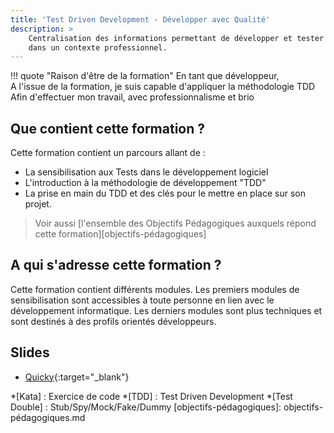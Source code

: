 ```yaml
---
title: 'Test Driven Development - Développer avec Qualité'
description: >
    Centralisation des informations permettant de développer et tester des applications
    dans un contexte professionnel.
---
```


!!! quote "Raison d'être de la formation"
    En tant que développeur, <br>
    A l'issue de la formation, je suis capable d'appliquer la méthodologie TDD<br>
    Afin d'effectuer mon travail, avec professionnalisme et brio

## Que contient cette formation ?

Cette formation contient un parcours allant de :

- La sensibilisation aux Tests dans le développement logiciel
- L'introduction à la méthodologie de développement "TDD"
- La prise en main du TDD et des clés pour le mettre en place sur son projet.

> Voir aussi [l'ensemble des Objectifs Pédagogiques auxquels répond cette formation][objectifs-pédagogiques]

## A qui s'adresse cette formation ?

Cette formation contient différents modules.
Les premiers modules de sensibilisation sont accessibles à toute personne en lien avec le développement informatique.
Les derniers modules sont plus techniques et sont destinés à des profils orientés développeurs.

## Slides

- [Quicky](slides.md){:target="_blank"}


*[Kata] : Exercice de code
*[TDD] : Test Driven Development
*[Test Double] : Stub/Spy/Mock/Fake/Dummy
[objectifs-pédagogiques]: objectifs-pédagogiques.md